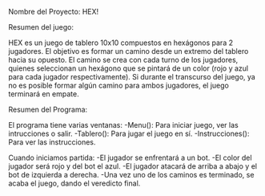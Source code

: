 Nombre del Proyecto: HEX!

Resumen del juego:

HEX es un juego de tablero 10x10 compuestos en hexágonos para 2 jugadores. El objetivo es formar un camino desde un extremo del tablero hacia su opuesto. El camino se crea con cada turno de los jugadores, quienes seleccionan un hexágono que se pintará de un color (rojo y azul para cada jugador respectivamente). Si durante el transcurso del juego, ya no es posible formar algún camino para ambos jugadores, el juego terminará en empate.

Resumen del Programa:

El programa tiene varias ventanas:
    -Menu(): Para iniciar juego, ver las intrucciones o salir.
    -Tablero(): Para jugar el juego en sí.
    -Instrucciones(): Para ver las instrucciones.

Cuando iniciamos partida: 
    -El jugador se enfrentará a un bot.
    -El color del jugador será rojo y del bot el azul.
    -El jugador atacará de arriba a abajo y el bot de izquierda a derecha.
    -Una vez uno de los caminos es terminado, se acaba el juego, dando el veredicto final.
    
